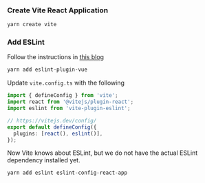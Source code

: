 
### Create Vite React Application

```bash
yarn create vite
```

### Add ESLint

Follow the instructions in [this blog](https://www.robinwieruch.de/vite-eslint/)

```bash
yarn add eslint-plugin-vue
```

Update `vite.config.ts` with the following

```typescript
import { defineConfig } from 'vite';
import react from '@vitejs/plugin-react';
import eslint from 'vite-plugin-eslint';

// https://vitejs.dev/config/
export default defineConfig({
  plugins: [react(), eslint()],
});
```

Now Vite knows about ESLint, but we do not have the actual ESLint dependency installed yet.

```
yarn add eslint eslint-config-react-app
```